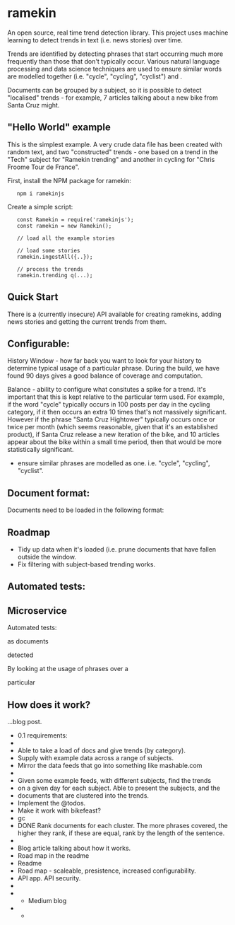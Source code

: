 # ramekin

An open source, real time trend detection library. This project uses machine learning to detect trends in text (i.e. news stories) over time.

Trends are identified by detecting phrases that start occurring much more frequently than those that don't typically occur. Various natural language processing and data science techniques are used to ensure similar words are modelled together (i.e. "cycle", "cycling", "cyclist") and .

Documents can be grouped by a subject, so it is possible to detect "localised" trends - for example, 7 articles talking about a new bike from Santa Cruz might.


## "Hello World" example

This is the simplest example. A very crude data file has been created with random text, and two "constructed" trends - one based on a trend in the "Tech" subject for "Ramekin trending" and another in cycling for "Chris Froome Tour de France".

First, install the NPM package for ramekin:

```
   npm i ramekinjs
```

Create a simple script:

```
   const Ramekin = require('ramekinjs');
   const ramekin = new Ramekin();

   // load all the example stories

   // load some stories
   ramekin.ingestAll({..});

   // process the trends
   ramekin.trending q(...); 
```


## Quick Start

There is a (currently insecure) API available for creating ramekins, adding news stories and getting the current trends from them.





## Configurable:

History Window - how far back you want to look for your history to determine typical usage of a particular phrase. During the build, we have found 90 days gives a good balance of coverage and computation.

Balance - ability to configure what consitutes a spike for a trend. It's important that this is kept relative to the particular term used. For example, if the word "cycle" typically occurs in 100 posts per day in the cycling category, if it then occurs an extra 10 times that's not massively significant. However if the phrase "Santa Cruz Hightower" typically occurs once or twice per month (which seems reasonable, given that it's an established product), if Santa Cruz release a new iteration of the bike, and 10 articles appear about the bike within a small time period, then that would be more statistically significant.


- ensure similar phrases are modelled as one. i.e. "cycle", "cycling", "cyclist".





## Document format:

Documents need to be loaded in the following format:

## Roadmap

* Tidy up data when it's loaded (i.e. prune documents that have fallen outside the window.
* Fix filtering with subject-based trending works.




## Automated tests:


## Microservice

Automated tests:








as documents 

detected 


By looking at the usage of phrases over a 

particular


## How does it work?

...blog post.






 * 0.1 requirements:
 *
 * Able to take a load of docs and give trends (by category).
 * Supply with example data across a range of subjects.
 * Mirror the data feeds that go into something like mashable.com
 *
 * Given some example feeds, with different subjects, find the trends 
 * on a given day for each subject. Able to present the subjects, and the
 * documents that are clustered into the trends.
 * Implement the @todos.
 * Make it work with bikefeast?
 * gc
 * DONE Rank documents for each cluster. The more phrases covered, the higher they rank, if these are equal, rank by the length of the sentence. 
 *
 * Blog article talking about how it works.
 * Road map in the readme
 * Readme
 * Road map - scaleable, presistence, increased configurability.
 *   API app. API security.
 *
 * * Medium blog
 * * 



